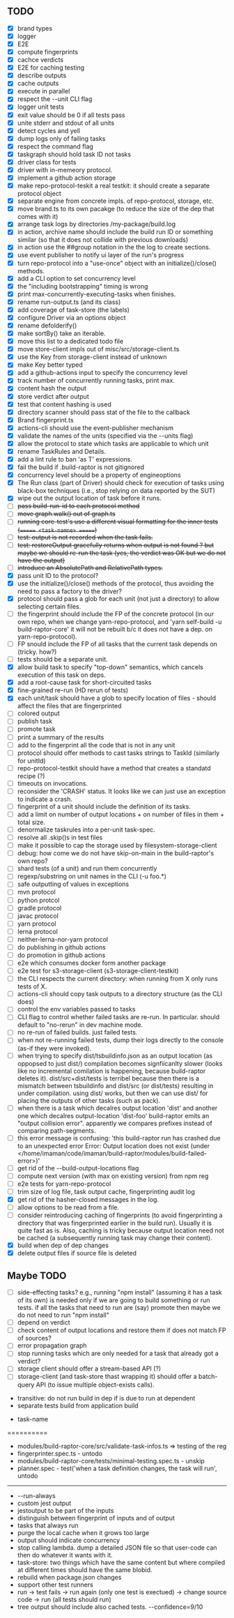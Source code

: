 ## TODO

- [x] brand types
- [x] logger
- [x] E2E
- [x] compute fingerprints
- [x] cachce verdicts
- [x] E2E for caching testing
- [x] describe outputs
- [x] cache outputs
- [x] execute in parallel
- [x] respect the --unit CLI flag
- [x] logger unit tests
- [x] exit value should be 0 if all tests pass
- [x] unite stderr and stdout of all units
- [x] detect cycles and yell
- [x] dump logs only of failing tasks
- [x] respect the command flag
- [x] taskgraph should hold task ID not tasks
- [x] driver class for tests
- [x] driver with in-memeory protocol.
- [x] implement a github action storage
- [x] make repo-protocol-teskit a real testkit: it should create a separate protocol object
- [x] separate engine from concrete impls. of repo-protocol, storage, etc.
- [x] move brand.ts to its own pacakge (to reduce the size of the dep that comes with it)
- [x] arrange task logs by directories <task-log-dir>/my-package/build.log
- [x] in action, archive name should include the build run ID or something similar (so that it does not collide with previous downloads)
- [x] in action use the ##group notation in the the log to create sections.
- [x] use event publisher to notify ui layer of the run's progress
- [x] turn repo-protocol into a "use-once" object with an initialize()/close() methods.
- [x] add a CLI option to set concurrency level
- [x] the "including bootstrapping" timing is wrong
- [x] print max-concurrently-executing-tasks when finishes.
- [x] rename run-output.ts (and its class)
- [x] add coverage of task-store (the labels)
- [x] configure Driver via an options object
- [x] rename defolderify()
- [x] make sortBy() take an iterable.
- [x] move this list to a dedicated todo file
- [x] move store-client impls out of misc/src/storage-client.ts
- [x] use the Key from storage-client instead of unknown
- [x] make Key better typed
- [x] add a github-actions input to specify the concurrency level
- [x] track number of concurrently running tasks, print max.
- [x] content hash the output
- [x] store verdict after output
- [x] test that content hashing is used
- [x] directory scanner should pass stat of the file to the callback
- [x] Brand fingerprint.ts
- [x] actions-cli should use the event-publisher mechanism
- [x] validate the names of the units (specified via the --units flag)
- [x] allow the protocol to state which tasks are applicable to which unit
- [x] rename TaskRules and Details.
- [x] add a lint rule to ban 'as T' expressions.
- [x] fail the build if .build-raptor is not gitignored
- [x] concurrency level should be a property of engineoptions
- [x] The Run class (part of Driver) should check for execution of tasks using black-box techniques (i.e., stop relying on data reported by the SUT)
- [x] wipe out the output location of task before it runs.
- [ ] ~~pass build-run-id to each protocol method~~
- [ ] ~~move graph.walk() out of graph.ts~~
- [ ] ~~running core-test's use a different visual formatting for the inner tests (`===== <task-namne> =====`)~~
- [ ] ~~test: output is not recorded when the task fails.~~
- [ ] ~~test: restoreOutput gracefully returns when output is not found ? but maybe we should re-run the task (yes, the verdict was OK but we do not have the output)~~
- [ ] ~~introduce an AbsolutePath and RelativePath types.~~
- [x] pass unit ID to the protocol?
- [x] use the initialize()/close() methods of the protocol, thus avoiding the need to pass a factory to the driver?
- [x] protocol should pass a glob for each unit (not just a directory) to allow selecting certain files.
- [ ] the fingerprint should include the FP of the concrete protocol (in our own repo, when we change yarn-repo-protocol, and 'yarn self-build -u build-raptor-core' it will not be rebuilt b/c it does not have a dep. on yarn-repo-protocol).
- [ ] FP snould include the FP of all tasks that the current task depends on (tricky. how?)
- [ ] tests should be a separate unit.
- [x] allow build task to specify "top-down" semantics, which cancels execution of this task on deps.
- [x] add a root-cause task for short-circuited tasks
- [x] fine-grained re-run (HD rerun of tests)
- [x] each unit/task should have a glob to specify location of files - should affect the files that are fingerprinted
- [ ] colored output
- [ ] publish task
- [ ] promote task
- [ ] print a summary of the results
- [ ] add to the fingerprint all the code that is not in any unit
- [ ] protocol should offer methods to cast tasks strings to TaskId (similarly for unitId)
- [ ] repo-protocol-testkit should have a method that creates a standatd recipe (?)
- [ ] timeouts on invocations.
- [ ] reconsider the 'CRASH' status. It looks like we can just use an exception to indicate a crash.
- [ ] fingerprint of a unit should include the definition of its tasks.
- [ ] add a limit on number of output locations + on number of files in them + total size.
- [ ] denormalize taskrules into a per-unit task-spec.
- [ ] resolve all .skip()s in test files
- [ ] make it possible to cap the storage used by filesystem-storage-client
- [ ] debug: how come we do not have skip-on-main in the build-raptor's own repo?
- [ ] shard tests (of a unit) and run them concurrently
- [ ] regexp/substring on unit names in the CLI (-u foo.\*)
- [ ] safe outputting of values in exceptions
- [ ] mvn protocol
- [ ] python protcol
- [ ] gradle protocol
- [ ] javac protocol
- [ ] yarn protocol
- [ ] lerna protocol
- [ ] neither-lerna-nor-yarn protocol
- [ ] do publishing in github actions
- [ ] do promotion in github actions
- [ ] e2e which consumes docker form another package
- [ ] e2e test for s3-storage-client (s3-storage-client-testkit)
- [ ] the CLI respects the current directory: when running from X only runs tests of X.
- [ ] actions-cli should copy task outputs to a directory structure (as the CLI does)
- [ ] control the env variables passed to tasks
- [ ] CLI flag to control whether failed tasks are re-run. In particular. should default to "no-rerun" in dev machine mode.
- [ ] no re-run of failed builds. just failed tests.
- [ ] when not re-running failed tests, dump their logs directly to the console (as-if they were invoked).
- [ ] when trying to specify dist/tsbuildinfo.json as an output location (as oppopsed to just dist/) compilation becomes signfiicanlty slower (looks like no incremental comilation is happening, because build-raptor deletes it). dist/src+dist/tests is terribel because then there is a mismatch between tsbuildinfo and dist/src (or dist/tests) resulting in under compilation. using dist/ works, but then we can use dist/ for placing the outputs of other tasks (such as pack).
- [ ] when there is a task which decalres output location 'dist' and another one which decalres output-location 'dist-foo' build-raptor emits an "output collision error". apparently we compares prefixes instead of comparing path-segments.
- [ ] this error message is confusing: 'this build-raptor run has crashed due to an unexpected error Error: Output location <xdist-pack> does not exist (under </home/imaman/code/imaman/build-raptor/modules/build-failed-error>)'
- [ ] get rid of the --build-output-locations flag
- [ ] compute next version (with max on existing version) from npm reg
- [ ] e2e tests for yarn-repo-protocol
- [ ] trim size of log file, task output cache, fingerprinting audit log
- [x] get rid of the hasher-closed messages in the log.
- [ ] allow options to be read from a file.
- [ ] consider reintroducing caching of fingerprints (to avoid fingerprinting a directory that was fingerprinted earlier in the build run). Usually it is quite fast as is. Also, caching is tricky because output location need not be cached (a subsequently running task may change their content).
- [x] build when dep of dep changes
- [x] delete output files if source file is deleted

## Maybe TODO

- [ ] side-effecting tasks? e.g., running "npm install" (assuming it has a task of its own) is needed only if we are going to build something or run tests. if all the tasks that need to run are (say) promote then maybe we do not need to run "npm install"
- [ ] depend on verdict
- [ ] check content of output locations and restore them if does not match FP of sources?
- [ ] error propagation graph
- [ ] stop running tasks which are only needed for a task that already got a verdict?
- [ ] storage client should offer a stream-based API (?)
- [ ] storage-client (and task-store thast wrapping it) should offer a batch-query API (to issue multiple object-exists calls).
- transitive: do not run build in dep if is due to run at dependent
- separate tests build from application build

* task-name

==========

- modules/build-raptor-core/src/validate-task-infos.ts => testing of the reg
- fingerprinter.spec.ts - untodo
- modules/build-raptor-core/tests/minimal-testing.spec.ts - unskip
- planner.spec - test('when a task definition changes, the task will run', untodo

---

- --run-always
- custom jest output
- jestoutput to be part of the inputs
- distinguish between fingerprint of inputs and of output
- tasks that always run
- purge the local cache when it grows too large
- output should indicate concurrency
- stop calling lambda. dump a detailed JSON file so that user-code can then do whatever it wants with it.
- task-store: two things which have the same content but where compiled at different times should have the same blobid.
- rebuild when package.json changes
- support other test runners
- run -> test fails -> run again (only one test is exectued) -> change source code -> run (all tests should run)
- tree output should include also cached tests.
  --confidence=9/10
